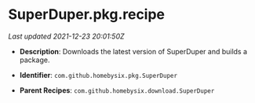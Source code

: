 # SuperDuper.pkg.recipe

_Last updated 2021-12-23 20:01:50Z_

- **Description**: Downloads the latest version of SuperDuper and builds a package.

- **Identifier**: `com.github.homebysix.pkg.SuperDuper`

- **Parent Recipes**: `com.github.homebysix.download.SuperDuper`
